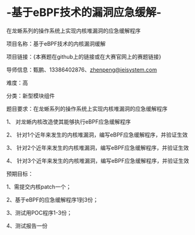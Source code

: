# -基于eBPF技术的漏洞应急缓解-
在龙蜥系列的操作系统上实现内核堆漏洞的应急缓解程序

项目名称：基于eBPF技术的内核漏洞缓解

项目链接：{本赛题在github上的链接或在大赛官网上的赛题链接}

导师信息：甄鹏、13386402876、zhenpeng@ieisystem.com

难度：高

分类：新型模块组件

题目要求：在龙蜥系列的操作系统上实现内核堆漏洞的应急缓解程序

1、	对龙蜥内核改造使其能够执行eBPF应急缓解程序

2、	针对1个近年来发生的内核堆漏洞，编写eBPF应急缓解程序，并验证生效

3、	针对2个近年来发生的内核堆漏洞，编写eBPF应急缓解程序，并验证生效

4、	针对3个近年来发生的内核堆漏洞，编写eBPF应急缓解程序，并验证生效

预期目标：

1、需提交内核patch一个；

2、基于eBPF的应急缓解程序1到3份；

3、测试用POC程序1-3份；

4、测试报告一份
